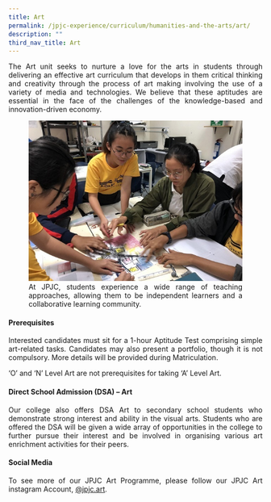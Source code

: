 ```yaml
---
title: Art
permalink: /jpjc-experience/curriculum/humanities-and-the-arts/art/
description: ""
third_nav_title: Art
---
```

<div align=justify>
<p>
The Art unit seeks to nurture a love for the arts in students through delivering an effective art curriculum that develops in them critical thinking and creativity through the process of art making involving the use of a variety of media and technologies. We believe that these aptitudes are essential in the face of the challenges of the knowledge-based and innovation-driven economy.
</p>

<figure>
<img src="/images/Art1.jpg">
<figcaption>At JPJC, students experience a wide range of teaching approaches, allowing them to be independent learners and a collaborative learning community.</figcaption></figure>

<h4><strong>Prerequisites</strong></h4>
<p>
Interested candidates must sit for a 1-hour Aptitude Test comprising simple art-related tasks. Candidates may also present a portfolio, though it is not compulsory. More details will be provided during Matriculation.</p>

<p>
‘O’ and ‘N’ Level Art are not prerequisites for taking ‘A’ Level Art.</p>

<h4><strong>Direct School Admission (DSA) – Art</strong></h4>
<p>
Our college also offers DSA Art to secondary school students who demonstrate strong interest and ability in the visual arts. Students who are offered the DSA will be given a wide array of opportunities in the college to further pursue their interest and be involved in organising various art enrichment activities for their peers.</p>

<h4><strong>Social Media</strong></h4>
<p>
To see more of our JPJC Art Programme, please follow our JPJC Art instagram Account, <a href="https://www.instagram.com/jpjc.art/">@jpjc.art</a>.</p>